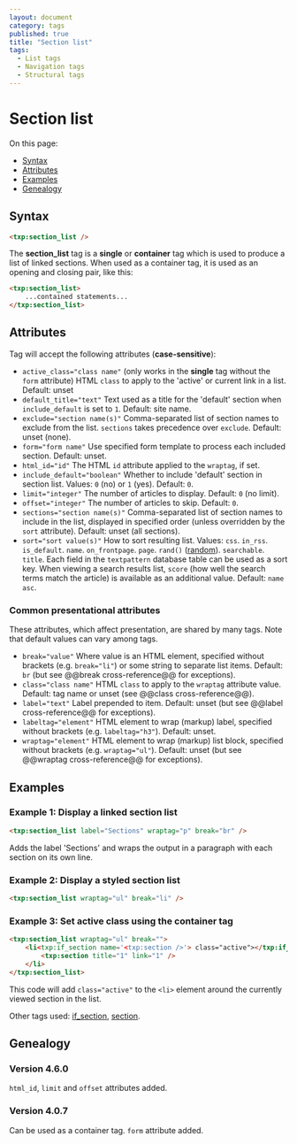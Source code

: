 ```yaml
---
layout: document
category: tags
published: true
title: "Section list"
tags:
  - List tags
  - Navigation tags
  - Structural tags
---
```


# Section list

On this page:

* [Syntax](#user-content-syntax)
* [Attributes](#user-content-attributes)
* [Examples](#user-content-examples)
* [Genealogy](#user-content-genealogy)

## Syntax

```html
<txp:section_list />
```

The **section_list** tag is a __single__ or __container__ tag which is used to produce a list of linked sections. When used as a container tag, it is used as an opening and closing pair, like this:

```html
<txp:section_list>
    ...contained statements...
</txp:section_list>
```

## Attributes

Tag will accept the following attributes (**case-sensitive**):

* `active_class="class name"` (only works in the __single__ tag without the `form` attribute)
HTML `class` to apply to the 'active' or current link in a list.
Default: unset
* `default_title="text"`
Text used as a title for the 'default' section when `include_default` is set to `1`.
Default: site name.
* `exclude="section name(s)"`
Comma-separated list of section names to exclude from the list. `sections` takes precedence over `exclude`.
Default: unset (none).
* `form="form name"`
Use specified form template to process each included section.
Default: unset.
* `html_id="id"`
The HTML `id` attribute applied to the `wraptag`, if set.
* `include_default="boolean"`
Whether to include 'default' section in section list.
Values: `0` (no) or `1` (yes).
Default: `0`.
* `limit="integer"`
The number of articles to display.
Default: `0` (no limit).
* `offset="integer"`
The number of articles to skip.
Default: `0`.
* `sections="section name(s)"`
Comma-separated list of section names to include in the list, displayed in specified order (unless overridden by the `sort` attribute).
Default: unset (all sections).
* `sort="sort value(s)"`
How to sort resulting list.
Values:
`css`.
`in_rss`.
`is_default`.
`name`.
`on_frontpage`.
`page`.
`rand()` ([random](http://dev.mysql.com/doc/refman/5.0/en/mathematical-functions.html#function_rand)).
`searchable`.
`title`.
Each field in the `textpattern` database table can be used as a sort key.
When viewing a search results list, `score` (how well the search terms match the article) is available as an additional value.
Default: `name asc`.

### Common presentational attributes

These attributes, which affect presentation, are shared by many tags. Note that default values can vary among tags.

* `break="value"`
Where value is an HTML element, specified without brackets (e.g. `break="li"`) or some string to separate list items.
Default: `br` (but see @@break cross-reference@@ for exceptions).
* `class="class name"`
HTML `class` to apply to the `wraptag` attribute value.
Default: tag name or unset (see @@class cross-reference@@).
* `label="text"`
Label prepended to item.
Default: unset (but see @@label cross-reference@@ for exceptions).
* `labeltag="element"`
HTML element to wrap (markup) label, specified without brackets (e.g. `labeltag="h3"`).
Default: unset.
* `wraptag="element"`
HTML element to wrap (markup) list block, specified without brackets (e.g. `wraptag="ul"`).
Default: unset (but see @@wraptag cross-reference@@ for exceptions).

## Examples

### Example 1: Display a linked section list

```html
<txp:section_list label="Sections" wraptag="p" break="br" />
```

Adds the label 'Sections' and wraps the output in a paragraph with each section on its own line.

### Example 2: Display a styled section list

```html
<txp:section_list wraptag="ul" break="li" />
```

### Example 3: Set active class using the container tag

```html
<txp:section_list wraptag="ul" break="">
    <li<txp:if_section name='<txp:section />'> class="active"></txp:if_section>>
        <txp:section title="1" link="1" />
    </li>
</txp:section_list>
```

This code will add `class="active"` to the `<li>` element around the currently viewed section in the list.

Other tags used: [if_section](if-section), [section](section).

## Genealogy

### Version 4.6.0

`html_id`, `limit` and `offset` attributes added.

### Version 4.0.7

Can be used as a container tag.
`form` attribute added.
